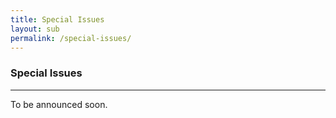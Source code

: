 ```yaml
---
title: Special Issues
layout: sub
permalink: /special-issues/
---
```


<h3>Special Issues</h3>
<hr/>

To be announced soon.